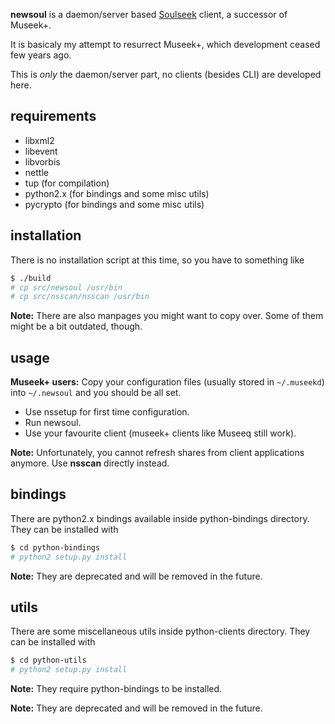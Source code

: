 **newsoul** is a daemon/server based [Soulseek](http://www.slsknet.org) client, a successor of Museek+.

It is basicaly my attempt to resurrect Museek+, which development ceased few years ago.

This is *only* the daemon/server part, no clients (besides CLI) are developed here.

## requirements

* libxml2
* libevent
* libvorbis
* nettle
* tup (for compilation)
* python2.x (for bindings and some misc utils)
* pycrypto (for bindings and some misc utils)

## installation

There is no installation script at this time, so you have to something like
```sh
$ ./build
# cp src/newsoul /usr/bin
# cp src/nsscan/nsscan /usr/bin
```
**Note:** There are also manpages you might want to copy over. Some of them might be a bit outdated, though.

## usage

**Museek+ users:** Copy your configuration files (usually stored in `~/.museekd`) into `~/.newsoul` and you should be all set.

* Use nssetup for first time configuration.
* Run newsoul.
* Use your favourite client (museek+ clients like Museeq still work).

**Note:** Unfortunately, you cannot refresh shares from client applications anymore. Use **nsscan** directly instead.

## bindings

There are python2.x bindings available inside python-bindings directory. They can be installed with
```sh
$ cd python-bindings
# python2 setup.py install
```
**Note:** They are deprecated and will be removed in the future.

## utils

There are some miscellaneous utils inside python-clients directory. They can be installed with
```sh
$ cd python-utils
# python2 setup.py install
```
**Note:** They require python-bindings to be installed.

**Note:** They are deprecated and will be removed in the future.
